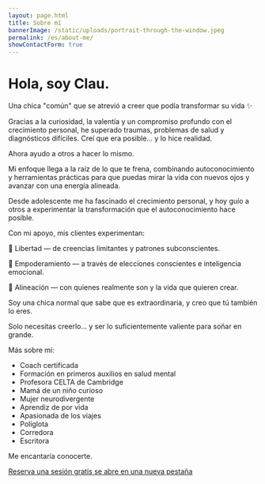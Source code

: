```yaml
---
layout: page.html
title: Sobre mí
bannerImage: /static/uploads/portrait-through-the-window.jpeg
permalink: /es/about-me/
showContactForm: true
---
```

# Hola, soy Clau.

Una chica "común" que se atrevió a creer que podía transformar su vida ✨

Gracias a la curiosidad, la valentía y un compromiso profundo con el crecimiento personal, he superado traumas, problemas de salud y diagnósticos difíciles. Creí que era posible… y lo hice realidad.

Ahora ayudo a otros a hacer lo mismo.

Mi enfoque llega a la raíz de lo que te frena, combinando autoconocimiento y herramientas prácticas para que puedas mirar la vida con nuevos ojos y avanzar con una energía alineada.

Desde adolescente me ha fascinado el crecimiento personal, y hoy guío a otros a experimentar la transformación que el autoconocimiento hace posible.

Con mi apoyo, mis clientes experimentan:

🧠 Libertad — de creencias limitantes y patrones subconscientes.

💪 Empoderamiento — a través de elecciones conscientes e inteligencia emocional.

🌿 Alineación — con quienes realmente son y la vida que quieren crear.

Soy una chica normal que sabe que es extraordinaria, y creo que tú también lo eres.

Solo necesitas creerlo… y ser lo suficientemente valiente para soñar en grande.

Más sobre mí:

* Coach certificada
* Formación en primeros auxilios en salud mental
* Profesora CELTA de Cambridge
* Mamá de un niño curioso
* Mujer neurodivergente
* Aprendiz de por vida
* Apasionada de los viajes
* Políglota
* Corredora
* Escritora

Me encantaría conocerte. 

<a href="https://claudiadecarlo.zohobookings.eu/#/240577000000038054" rel="noopener noreferrer" class="btn" target="_blank">Reserva una sesión gratis <span class="sr-only">se abre en una nueva pestaña</span></a>
